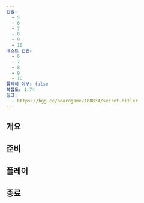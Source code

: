 ```yaml
---
인원:
  - 5
  - 6
  - 7
  - 8
  - 9
  - 10
베스트 인원:
  - 6
  - 7
  - 8
  - 9
  - 10
플레이 여부: false
복잡도: 1.74
링크:
  - https://bgg.cc/boardgame/188834/secret-hitler
---
```

## 개요
## 준비
## 플레이
## 종료